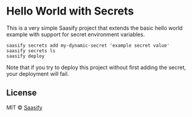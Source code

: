 # Hello World with Secrets

This is a very simple Saasify project that extends the basic hello world example with support for secret environment variables.

```
saasify secrets add my-dynamic-secret 'example secret value'
saasify secrets ls
saasify deploy
```

Note that if you try to deploy this project without first adding the secret, your deployment will fail.

## License

MIT © [Saasify](https://saasify.sh)
